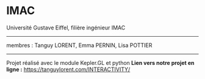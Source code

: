 # IMAC
Université Gustave Eiffel, filière ingénieur IMAC 
***
membres : Tanguy LORENT, Emma PERNIN, Lisa POTTIER
***
Projet réalisé avec le module Kepler.GL et python
**Lien vers notre projet en ligne :** https://tanguylorent.com/INTERACTIVITY/ 

